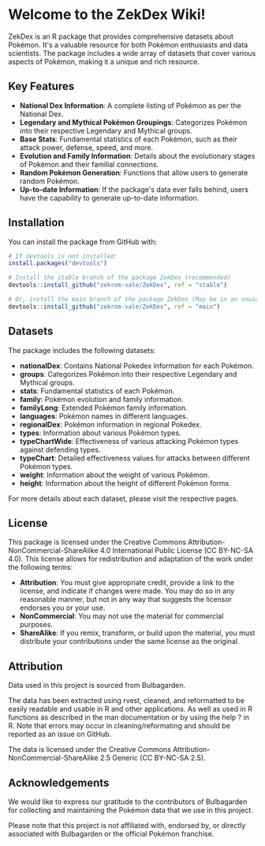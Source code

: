 # Welcome to the ZekDex Wiki!

ZekDex is an R package that provides comprehensive datasets about Pokémon. It's a valuable resource for both Pokémon enthusiasts and data scientists. The package includes a wide array of datasets that cover various aspects of Pokémon, making it a unique and rich resource.

## Key Features

- **National Dex Information**: A complete listing of Pokémon as per the National Dex.
- **Legendary and Mythical Pokémon Groupings**: Categorizes Pokémon into their respective Legendary and Mythical groups.
- **Base Stats**: Fundamental statistics of each Pokémon, such as their attack power, defense, speed, and more.
- **Evolution and Family Information**: Details about the evolutionary stages of Pokémon and their familial connections.
- **Random Pokémon Generation**: Functions that allow users to generate random Pokémon.
- **Up-to-date Information**: If the package's data ever falls behind, users have the capability to generate up-to-date information.

## Installation

You can install the package from GitHub with:

```r
# If devtools is not installed:
install.packages("devtools")

# Install the stable branch of the package ZekDex (recommended)
devtools::install_github("zekrom-vale/ZekDex", ref = "stable")

# Or, install the main branch of the package ZekDex (May be in an unusable state)
devtools::install_github("zekrom-vale/ZekDex", ref = "main")
```

## Datasets

The package includes the following datasets:

- **nationalDex**: Contains National Pokedex information for each Pokémon.
- **groups**: Categorizes Pokémon into their respective Legendary and Mythical groups.
- **stats**: Fundamental statistics of each Pokémon.
- **family**: Pokémon evolution and family information.
- **familyLong**: Extended Pokémon family information.
- **languages**: Pokémon names in different languages.
- **regionalDex**: Pokémon information in regional Pokedex.
- **types**: Information about various Pokémon types.
- **typeChartWide**: Effectiveness of various attacking Pokémon types against defending types.
- **typeChart**: Detailed effectiveness values for attacks between different Pokémon types.
- **weight**: Information about the weight of various Pokémon.
- **height**: Information about the height of different Pokémon forms.

For more details about each dataset, please visit the respective pages.

## License

This package is licensed under the Creative Commons Attribution-NonCommercial-ShareAlike 4.0 International Public License (CC BY-NC-SA 4.0). This license allows for redistribution and adaptation of the work under the following terms:

- **Attribution**: You must give appropriate credit, provide a link to the license, and indicate if changes were made. You may do so in any reasonable manner, but not in any way that suggests the licensor endorses you or your use.
- **NonCommercial**: You may not use the material for commercial purposes.
- **ShareAlike**: If you remix, transform, or build upon the material, you must distribute your contributions under the same license as the original.

## Attribution

Data used in this project is sourced from Bulbagarden.

The data has been extracted using rvest, cleaned, and reformatted to be easily readable and usable in R and other applications. As well as used in R functions as described in the man documentation or by using the help ? in R. Note that errors may occur in cleaning/reformating and should be reported as an issue on GitHub.

The data is licensed under the Creative Commons Attribution-NonCommercial-ShareAlike 2.5 Generic (CC BY-NC-SA 2.5).

## Acknowledgements

We would like to express our gratitude to the contributors of Bulbagarden for collecting and maintaining the Pokémon data that we use in this project.

Please note that this project is not affiliated with, endorsed by, or directly associated with Bulbagarden or the official Pokémon franchise.